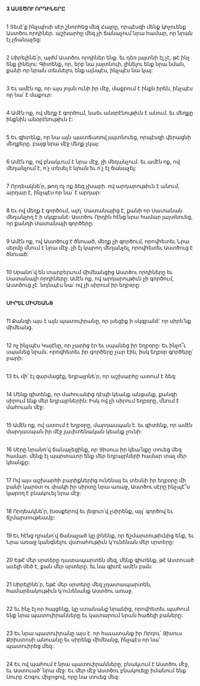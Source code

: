 **3 ԱՍՏԾՈՒ ՈՐԴԻՆԵՐԸ**

\
1 Տեսէ՛ք ինչպիսի սէր շնորհեց մեզ Հայրը, որպէսզի մենք կոչուենք Աստծու որդիներ. աշխարհը մեզ չի ճանաչում նրա համար, որ նրան էլ չճանաչեց:

\
2 Սիրելինե՛ր, այժմ Աստծու որդիներ ենք. եւ դեռ յայտնի էլ չէ, թէ ինչ ենք լինելու: Գիտենք, որ, երբ նա յայտնուի, լինելու ենք նրա նման, քանի որ նրան տեսնելու ենք այնպէս, ինչպէս նա կայ:

\
3 Եւ ամէն ոք, որ այս յոյսն ունի իր մէջ, մաքրում է ինքն իրեն, ինչպէս որ նա՛ է մաքուր:

\
4 Ամէն ոք, ով մեղք է գործում, նաեւ անօրէնութիւն է անում. եւ մեղքը ինքնին անօրէնութիւն է:

\
5 Եւ գիտենք, որ նա այն պատճառով յայտնուեց, որպէսզի վերացնի մեղքերը. բայց նրա մէջ մեղք չկայ:

\
6 Ամէն ոք, ով բնակւում է նրա մէջ, չի մեղանչում. եւ ամէն ոք, ով մեղանչում է, ո՛չ տեսել է նրան եւ ո՛չ էլ ճանաչել:

\
7 Որդեակնե՛ր, թող ոչ ոք ձեզ չխաբի. ով արդարութիւն է անում, արդար է, ինչպէս որ նա՛ է արդար:

\
8 Եւ ով մեղք է գործում, այդ՝ Սատանայից է, քանի որ Սատանան մեղանչող է ի սկզբանէ: Աստծու Որդին հէնց նրա համար յայտնուեց, որ քանդի Սատանայի գործերը:

\
9 Ամէն ոք, ով Աստծուց է ծնուած, մեղք չի գործում, որովհետեւ Նրա սերմը մնում է նրա մէջ. չի էլ կարող մեղանչել, որովհետեւ Աստծուց է ծնուած:

\
10 Սրանո՛վ են տարբերւում միմեանցից Աստծու որդիները եւ Սատանայի որդիները: Ամէն ոք, ով արդարութիւն չի գործում, Աստծուց չէ. նոյնպէս նա՝ ով չի սիրում իր եղբօրը:

\
 **ՍԻՐԵԼ ՄԻՄԵԱՆՑ**

\
 11 Քանզի այս է այն պատուիրանը, որ լսեցիք ի սկզբանէ՝ որ սիրե՛նք միմեանց.

\
 12 ոչ ինչպէս Կայէնը, որ չարից էր եւ սպանեց իր եղբօրը: Եւ ինչո՞ւ սպանեց նրան. որովհետեւ իր գործերը չար էին, իսկ եղբօր գործերը՝ բարի:

\
 13 Եւ մի՛ էլ զարմացէք, եղբայրնե՛ր, որ աշխարհը ատում է ձեզ:

\
 14 Մենք գիտենք, որ մահուանից դէպի կեանք անցանք, քանզի սիրում ենք մեր եղբայրներին: Իսկ ով չի սիրում եղբօրը, մնում է մահուան մէջ:

\
 15 Ամէն ոք, ով ատում է եղբօրը, մարդասպան է. եւ գիտենք, որ ամէն մարդասպան իր մէջ յաւիտենական կեանք չունի:

\
 16 Սէրը նրանո՛վ ճանաչեցինք, որ Յիսուս իր կեա՛նքը տուեց մեզ համար. մենք էլ պարտաւոր ենք մեր եղբայրների համար տալ մեր կեանքը:

\
 17 Ով այս աշխարհի բարիքներից ունենայ եւ տեսնի իր եղբօրը մի բանի կարօտ ու փակի իր սիրտը նրա առաջ, Աստծու սէրը ինչպէ՞ս կարող է բնակուել նրա մէջ:

\
18 Որդեակնե՛ր, խօսքերով եւ լեզուո՛վ չսիրենք, այլ՝ գործով եւ ճշմարտութեամբ:

\
19 Եւ հէնց դրանո՛վ ճանաչած կը լինենք, որ ճշմարտութիւնից ենք, եւ Նրա առաջ կանգնելու վստահութիւն կ՚ունենան մեր սրտերը:

\
20 Եթէ մեր սրտերը դատապարտեն մեզ, մենք գիտենք, թէ Աստուած աւելի մեծ է, քան մեր սրտերը. եւ նա գիտէ ամէն բան:

\
21 Սիրելինե՛ր, եթէ մեր սրտերը մեզ չդատապարտեն, համարձակութիւն կ՚ունենանք Աստծու առաջ.

\
22 եւ ինչ էլ որ հայցենք, կը ստանանք նրանից, որովհետեւ պահում ենք նրա պատուիրանները եւ կատարում նրան հաճելի բաները:

\
23 Եւ նրա պատուիրանը այս է. որ հաւատանք իր Որդու՝ Յիսուս Քրիստոսի անուանը եւ սիրենք միմեանց, ինչպէս որ նա՛ պատուիրեց մեզ:

\
24 Եւ ով պահում է նրա պատուիրանները, բնակւում է Աստծու մէջ, եւ Աստուած՝ նրա մէջ: Եւ մեր մէջ Աստծու բնակուելը իմանում ենք Սուրբ Հոգու միջոցով, որը նա տուեց մեզ:
